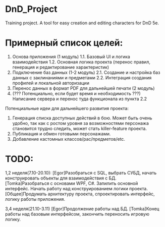 # DnD_Project
Training project. A tool for easy creation and editing characters for DnD 5e.

# Примерный список целей:
1. Основа приложения (1 модуль)
  1.1. Базовый UI и логика взаимодействия
  1.2. Основная логика проекта (перенос правил, генерация и редактирование характеристик)
2. Подключение баз данных (1-2 модуль)
  2.1. Создание и настройка баз данных с заклинаниями и предметами
  2.2. Интеграция создания профилей и локальной авторизации
3. Перенос данных в формат PDF для дальнейшей печати (2 модуль)
4. (??? Потенциально, если будет время и необходимость ???) Написание сервера и перенос туда функционала из пункта 2.2

Потенциальные идеи для дальнейшего развития проекта:
1. Генерация списка доступных действий в бою. Может быть очень удобно, так как с ростом уровня за возможностями персонажа становится трудно следить, может стать killer-feature проекта.
2. Публикация и обмен готовыми персонажами.
3. Добавление кастомных классов/рас/предметов/etc.

# TODO:
1,2 неделя(7.10-20.10):
[Egor]Разобраться с SQL, выбрать СУБД, начать конструировать объекты для взаимодействия с БД.
[Tomka]Разобраться с основами WPF, C#. Запилить основной интерфейс. Начать работу над конструированием логики проекта.
[Общее]Продумать архитектуру проекта, спроектировать интерфейс, логику работы приложения.

3,4 неделя(21.10-3.11)
[Egor]Продолжение работы над БД.
[Tomka]Конец работы над базовым интерфейсом, закончить переносить игровую логику.
